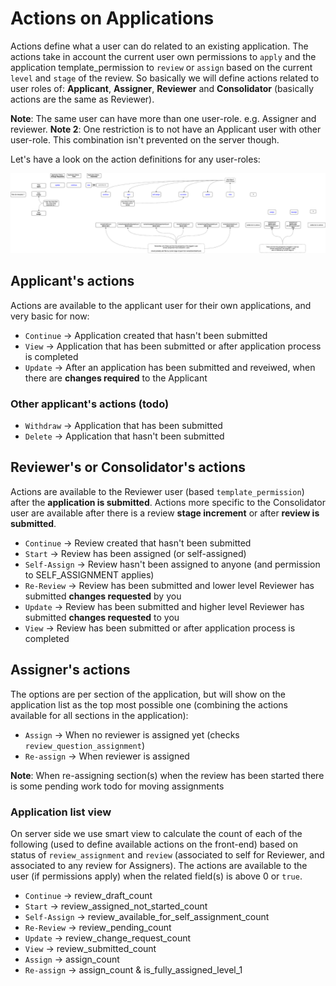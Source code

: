 # Actions on Applications

Actions define what a user can do related to an existing application. The actions take in account the current user own permissions to `apply` and the application template_permission to `review` or `assign` based on the current `level` and `stage` of the review.
So basically we will define actions related to user roles of: **Applicant**, **Assigner**, **Reviewer** and **Consolidator** (basically actions are the same as Reviewer).

**Note**: The same user can have more than one user-role. e.g. Assigner and reviewer.
**Note 2**: One restriction is to not have an Applicant user with other user-role. This combination isn't prevented on the server though.

Let's have a look on the action definitions for any user-roles:

![Actions on Applications Flow](images/Actions-on-Applications-Flow.png)

## Applicant's actions

Actions are available to the applicant user for their own applications, and very basic for now:

- `Continue` -> Application created that hasn't been submitted
- `View` -> Application that has been submitted or after application process is completed
- `Update` -> After an application has been submitted and reveiwed, when there are **changes required** to the Applicant

### Other applicant's actions (todo)

- `Withdraw` -> Application that has been submitted
- `Delete` -> Application that hasn't been submitted

## Reviewer's or Consolidator's actions

Actions are available to the Reviewer user (based `template_permission`) after the **application is submitted**.
Actions more specific to the Consolidator user are available after there is a review **stage increment** or after **review is submitted**.

- `Continue` -> Review created that hasn't been submitted
- `Start` -> Review has been assigned (or self-assigned)
- `Self-Assign` -> Review hasn't been assigned to anyone (and permission to SELF_ASSIGNMENT applies)
- `Re-Review` -> Review has been submitted and lower level Reviewer has submitted **changes requested** by you
- `Update` -> Review has been submitted and higher level Reviewer has submitted **changes requested** to you
- `View` -> Review has been submitted or after application process is completed

## Assigner's actions

The options are per section of the application, but will show on the application list as the top most possible one (combining the actions available for all sections in the application):

- `Assign` -> When no reviewer is assigned yet (checks `review_question_assignment`)
- `Re-assign` -> When reviewer is assigned

**Note**: When re-assigning section(s) when the review has been started there is some pending work todo for moving assignments

### Application list view

On server side we use smart view to calculate the count of each of the following (used to define available actions on the front-end) based on status of `review_assignment` and `review` (associated to self for Reviewer, and associated to any review for Assigners).
The actions are available to the user (if permissions apply) when the related field(s) is above 0 or `true`.

- `Continue` -> review_draft_count
- `Start` -> review_assigned_not_started_count
- `Self-Assign` -> review_available_for_self_assignment_count
- `Re-Review` -> review_pending_count
- `Update` -> review_change_request_count
- `View` -> review_submitted_count
- `Assign` -> assign_count
- `Re-assign` -> assign_count & is_fully_assigned_level_1
